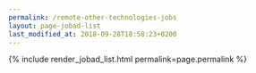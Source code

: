 ```yaml
---
permalink: /remote-other-technologies-jobs
layout: page-jobad-list
last_modified_at: 2018-09-28T18:58:23+0200
---
```

{% include render_jobad_list.html permalink=page.permalink %}
